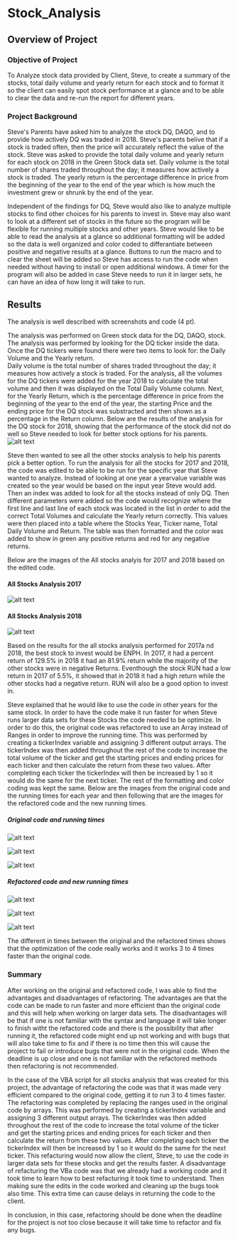 # Stock_Analysis

## Overview of Project

### Objective of Project

To Analyze stock data provided by Client, Steve,  to create a summary of the stocks, total daily volume and yearly return for each stock and to format it so the client can easily spot stock performance at a glance and to be able to clear the data and re-run the report for different years. 

### Project Background

Steve's Parents have asked him to analyze the stock DQ, DAQO, and to provide how actively DQ was traded in 2018. Steve's parents belive that if a stock is traded often, then the price will accurately reflect the value of the stock.  Steve was asked to provide the total daily volume and yearly return for each stock on 2018 in the Green Stock data set. Daily volume is the total number of shares traded throughout the day; it measures how actively a stock is traded. The yearly return is the percentage difference in price from the beginning of the year to the end of the year which is how much the investment grew or shrunk by the end of the year.

Independent of the findings for DQ, Steve would also like to analyze multiple stocks to find other choices for his parents to invest in.
Steve may also want to look at a different set of stocks in the future so the program will be flexible for running multiple stocks and other years. 
Steve would like to be able to read the analysis at a glance so additional formatting will be added so the data is well organized and color coded to differantiate between positive and negative results at a glance. Buttons to run the macro and to clear the sheet will be added so Steve has access to run the code when needed without having to install or open additional windows. A timer for the program will also be added in case Steve needs to run it in larger sets, he can have an idea of how long it will take to run. 

## Results

The analysis is well described with screenshots and code (4 pt).

The analysis was performed on Green stock data for the DQ, DAQO, stock. The analysis was performed by looking for the DQ ticker inside the data. Once the DQ tickers were found there were two items to look for: the Daily Volume and the Yearly return.  
Daily volume is the total number of shares traded throughout the day; it measures how actively a stock is traded. For the analysis, all the volumes for the DQ tickers were added for the year 2018 to calculate the total volume and then it was displayed on the Total Daily Volume column. Next, for the Yearly Return, which is the percentage difference in price from the beginning of the year to the end of the year, the starting Price and the ending price for the DQ stock was substracted and then shown as a percentage in the Return column. 
Below are the results of the analysis for the DQ stock for 2018, showing that the performance of the stock did not do well so Steve needed to look for better stock options for his parents. 
![alt text](https://github.com/sandramcardona/Stock_Analysis/blob/master/Resources/DQ_2018_Stock_Analysis.png)

Steve then wanted to see all the other stocks analysis to help his parents pick a better option. To run the analysis for all the stocks for 2017 and 2018, the code was edited to be able to be run for the specific year that Steve wanted to analyze. Instead of looking at one year a yearvalue variable was created so the year would be based on the input year Steve would add. Then an index was added to look for all the stocks instead of only DQ. Then different parameters were added so the code would recognize where the first line and last line of each stock was located in the list in order to add the correct Total Volumes and calculate the Yearly return correctly. This values were then placed into a table where the Stocks Year, Ticker name, Total Daily Volume and Return. The table was then formatted and the color was added to show in green any positive returns and red for any negative returns. 


Below are the images of the All stocks analyis for 2017 and 2018 based on the edited code. 
#### All Stocks Analysis 2017
![alt text](https://github.com/sandramcardona/Stock_Analysis/blob/master/Resources/2017%20All%20Stoks%20Analysis_VBA_Challenge.png)

#### All Stocks Analysis 2018
![alt text](https://github.com/sandramcardona/Stock_Analysis/blob/master/Resources/2018%20All%20Stocks%20Analysis_VBA_Challenge.png)

Based on the results for the all stocks analysis performed for 2017a nd 2018, the best stock to invest would be ENPH. In 2017, it had a percent return of 129.5% in 2018 it had an 81.9% return while the majority of the other stocks were in negative Returns. Eventhough the stock RUN had a low return in 2017 of 5.5%, it showed that in 2018 it had a high return while the other stocks had a negative return. RUN will also be a good option to invest in.  

Steve explained that he would like to use the code in other years for the same stock. In order to have the code make it run faster for when Steve runs larger data sets for these Stocks the code needed to be optimize.  In order to do this, the original code was refactored to use an Array instead of Ranges in order to improve the running time. This was performed by creating a tickerIndex variable and assigning 3 different output arrays. The tickerIndex was then added throughout the rest of the code to increase the total volume of the ticker and get the starting prices and ending prices for each ticker and then calculate the return from these two values. After completing each ticker the tickerIndex will then be increased by 1 so it would do the same for the next ticker. The rest of the formatting and color coding was kept the same. Below are the images from the original code and the running times for each year and then following that are the images for the refactored code and the new running times. 

##### Original code and running times
![alt text](https://github.com/sandramcardona/Stock_Analysis/blob/master/Resources/Original_VBAcode_All_Stocks_Analysis.png)

![alt text](https://github.com/sandramcardona/Stock_Analysis/blob/master/Resources/VBA_Challenge_originalcode_2017_runningtime.png)

![alt text](https://github.com/sandramcardona/Stock_Analysis/blob/master/Resources/VBA_Challenge_originalcode_2018_runningtime.png)

##### Refactored code and new running times

![alt text](https://github.com/sandramcardona/Stock_Analysis/blob/master/Resources/Refactored_VBA_code_All_Stocks_Analysis.png)


![alt text](https://github.com/sandramcardona/Stock_Analysis/blob/master/Resources/VBA_Challenge_refactored_2017_runningtime.png)


![alt text](https://github.com/sandramcardona/Stock_Analysis/blob/master/Resources/VBA_Challenge_Refactored_2018_runningtime.png)

The different in times between the original and the refactored times shows that the optimization of the code really works and it works 3 to 4 times faster than the original code. 


### Summary

After working on the original and refactored code, I was able to find the advantages and disadvantages of refactoring. The advantages are that the code can be made to run faster and more efficient than the original code and this will help when working on larger data sets. The disadvantages will be that if one is not familiar with the syntax and language it will take longer to finish witht the refactored code and there is the possibility that after running it, the refactored code might end up not working and with bugs that will also take time to fix and if there is no time then this will cause the project to fail or introduce bugs that were not in the original code. When the deadline is up close and one is not familiar with the refactored methods then refactoring is not recommended. 

In the case of the VBA script for all stocks analysis that was created for this project, the advantage of refactoring the code was that it was made very efficient compared to the original code, getting it to run 3 to 4 times faster. The refactoring was completed by replacing the ranges used in the original code by arrays. This was performed by creating a tickerIndex variable and assigning 3 different output arrays. The tickerIndex was then added throughout the rest of the code to increase the total volume of the ticker and get the starting prices and ending prices for each ticker and then calculate the return from these two values. After completing each ticker the tickerIndex will then be increased by 1 so it would do the same for the next ticker. This refacturing would now allow the client, Steve, to use the code in larger data sets for these stocks and get the results faster.  A disadvantage of refacturing the VBa code was that we already had a working code and it took time to learn how to best refacturing it took time to understand. Then making sure the edits in the code worked and cleaning up the bugs took also time. This extra time can cause delays in returning the code to the client. 

In conclusion, in this case, refactoring should be done when the deadline for the project is not too close because it will take time to refactor and fix any bugs.


